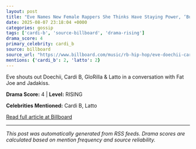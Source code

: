 ```yaml
---
layout: post
title: "Eve Names New Female Rappers She Thinks Have Staying Power, ‘But I Don’t Think It’s Going to Be A Lot’"
date: 2025-08-07 23:18:04 +0000
categories: gossip
tags: ['cardi-b', 'source-billboard', 'drama-rising']
drama_score: 4
primary_celebrity: cardi_b
source: billboard
source_url: "https://www.billboard.com/music/rb-hip-hop/eve-doechii-cardi-b-glorilla-staying-power-1236039143/"
mentions: {'cardi_b': 2, 'latto': 2}
---
```


Eve shouts out Doechii, Cardi B, GloRilla &#38; Latto in a conversation with Fat Joe and Jadakiss.

**Drama Score:** 4 | **Level:** RISING

**Celebrities Mentioned:** Cardi B, Latto

[Read full article at Billboard](https://www.billboard.com/music/rb-hip-hop/eve-doechii-cardi-b-glorilla-staying-power-1236039143/)

---
*This post was automatically generated from RSS feeds. Drama scores are calculated based on mention frequency and source reliability.*
